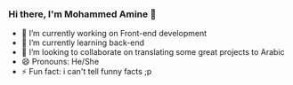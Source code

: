 ### Hi there, I'm Mohammed Amine 👋

- 🔭 I’m currently working on Front-end development
- 🌱 I’m currently learning back-end
- 👯 I’m looking to collaborate on translating some great projects to Arabic
- 😄 Pronouns: He/She
- ⚡ Fun fact: i can't tell funny facts ;p
<br />
